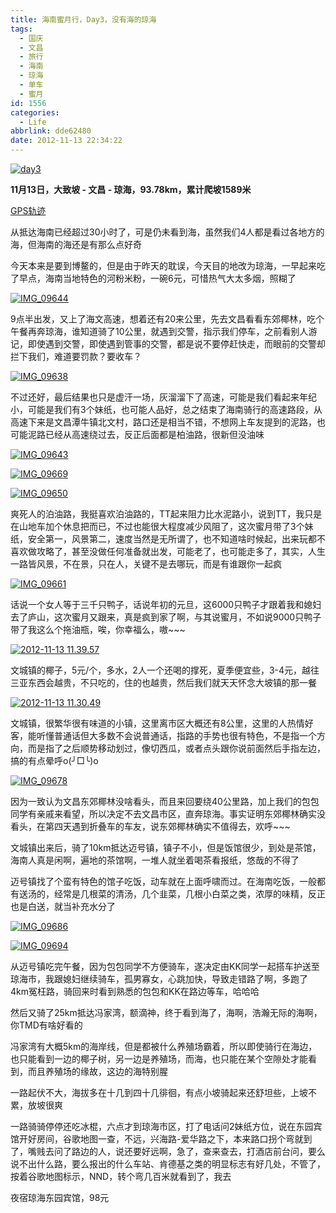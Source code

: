```yaml
---
title: 海南蜜月行，Day3，没有海的琼海
tags:
  - 国庆
  - 文昌
  - 旅行
  - 海南
  - 琼海
  - 单车
  - 蜜月
id: 1556
categories:
  - Life
abbrlink: dde62480
date: 2012-11-13 22:34:22
---
```

[![day3](/images/2013/01/day3.jpg)](/images/2013/01/day3.jpg)

**11月13日，大致坡 - 文昌 - 琼海，93.78km，累计爬坡1589米**

[GPS轨迹](http://www.endomondo.com/workouts/113647836/581133)

从抵达海南已经超过30小时了，可是仍未看到海，虽然我们4人都是看过各地方的海，但海南的海还是有那么点好奇

今天本来是要到博鳌的，但是由于昨天的耽误，今天目的地改为琼海，一早起来吃了早点，海南当地特色的河粉米粉，一碗6元，可惜热气大太多烟，照糊了
<!--more-->
[![IMG_09644](/images/2013/01/IMG_09644.jpg)](/images/2013/01/IMG_09644.jpg)

9点半出发，又上了海文高速，想着还有20来公里，先去文昌看看东郊椰林，吃个午餐再奔琼海，谁知道骑了10公里，就遇到交警，指示我们停车，之前看别人游记，即使遇到交警，即使遇到管事的交警，都是说不要停赶快走，而眼前的交警却拦下我们，难道要罚款？要收车？

[![IMG_09638](/images/2013/01/IMG_09638.jpg)](/images/2013/01/IMG_09638.jpg)

不过还好，最后结果也只是虚汗一场，灰溜溜下了高速，可能是我们看起来年纪小，可能是我们有3个妹纸，也可能人品好，总之结束了海南骑行的高速路段，从高速下来是文昌潭牛镇北文村，路口还是相当不错，不想网上车友提到的泥路，也可能泥路已经从高速绕过去，反正后面都是柏油路，很新但没油味

[![IMG_09643](/images/2013/01/IMG_09643.jpg)](/images/2013/01/IMG_09643.jpg)

[![IMG_09669](/images/2013/01/IMG_09669.jpg)](/images/2013/01/IMG_09669.jpg)

[![IMG_09650](/images/2013/01/IMG_09650.jpg)](/images/2013/01/IMG_09650.jpg)

爽死人的泊油路，我挺喜欢泊油路的，TT起来阻力比水泥路小，说到TT，我只是在山地车加个休息把而已，不过也能很大程度减少风阻了，这次蜜月带了3个妹纸，安全第一，风景第二，速度当然是无所谓了，也不知道啥时候起，出来玩都不喜欢做攻略了，甚至没做任何准备就出发，可能老了，也可能走多了，其实，人生一路皆风景，不在景，只在人，关键不是去哪玩，而是有谁跟你一起疯

[![IMG_09661](/images/2013/01/IMG_09661.jpg)](/images/2013/01/IMG_09661.jpg)

话说一个女人等于三千只鸭子，话说年初的元旦，这6000只鸭子才跟着我和媳妇去了庐山，这次蜜月又跟来，真是疯到家了啊，与其说蜜月，不如说9000只鸭子带了我这么个拖油瓶，唉，你幸福么，嗷~~~

[![2012-11-13 11.39.57](/images/2013/01/2012-11-13-11.39.57.jpg)](/images/2013/01/2012-11-13-11.39.57.jpg)

文城镇的椰子，5元/个，多水，2人一个还喝的撑死，夏季便宜些，3-4元，越往三亚东西会越贵，不只吃的，住的也越贵，然后我们就天天怀念大坡镇的那一餐

[![2012-11-13 11.30.49](/images/2013/01/2012-11-13-11.30.49.jpg)](/images/2013/01/2012-11-13-11.30.49.jpg)

文城镇，很繁华很有味道的小镇，这里离市区大概还有8公里，这里的人热情好客，能听懂普通话但大多数不会说普通话，指路的手势也很有特色，不是指一个方向，而是指了之后顺势移动划过，像切西瓜，或者点头跟你说前面然后手指左边，搞的有点晕呼o(╯□╰)o

[![IMG_09678](/images/2013/01/IMG_09678.jpg)](/images/2013/01/IMG_09678.jpg)

因为一致认为文昌东郊椰林没啥看头，而且来回要绕40公里路，加上我们的包包同学有亲戚来看望，所以决定不去文昌市区，直奔琼海。事实证明东郊椰林确实没看头，在第四天遇到折叠车的车友，说东郊椰林确实不值得去，欢呼~~~

文城镇出来后，骑了10km抵达迈号镇，镇子不小，但是饭馆很少，到处是茶馆，海南人真是闲啊，遍地的茶馆啊，一堆人就坐着喝茶看报纸，悠哉的不得了

迈号镇找了个蛮有特色的馆子吃饭，动车就在上面呼啸而过。在海南吃饭，一般都有送汤的，经常是几根菜的清汤，几个韭菜，几根小白菜之类，浓厚的味精，反正也是白送，就当补充水分了

[![IMG_09686](/images/2013/01/IMG_09686.jpg)](/images/2013/01/IMG_09686.jpg)

[![IMG_09694](/images/2013/01/IMG_09694.jpg)](/images/2013/01/IMG_09694.jpg)

从迈号镇吃完午餐，因为包包同学不方便骑车，遂决定由KK同学一起搭车护送至琼海市，我跟媳妇继续骑车，孤男寡女，心跳加快，导致走错路了啊，多跑了4km冤枉路，骑回来时看到熟悉的包包和KK在路边等车，哈哈哈

然后又骑了25km抵达冯家湾，额滴神，终于看到海了，海啊，浩瀚无际的海啊，你TMD有啥好看的

冯家湾有大概5km的海岸线，但是都被什么养殖场霸着，所以即使骑行在海边，也只能看到一边的椰子树，另一边是养殖场，而海，也只能在某个空隙处才能看到，而且养殖场的缘故，这边的海特别腥

一路起伏不大，海拔多在十几到四十几徘徊，有点小坡骑起来还舒坦些，上坡不累，放坡很爽

一路骑骑停停还吃冰棍，六点才到琼海市区，打了电话问2妹纸方位，说在东园宾馆开好房间，谷歌地图一查，不远，兴海路-爱华路之下，本来路口拐个弯就到了，嘴贱去问了路边的人，说还要好远啊，急了，查来查去，打酒店前台问，要么说不出什么路，要么报出的什么车站、肯德基之类的明显标志有好几处，不管了，按着谷歌地图标示，NND，转个弯几百米就看到了，我去

夜宿琼海东园宾馆，98元
